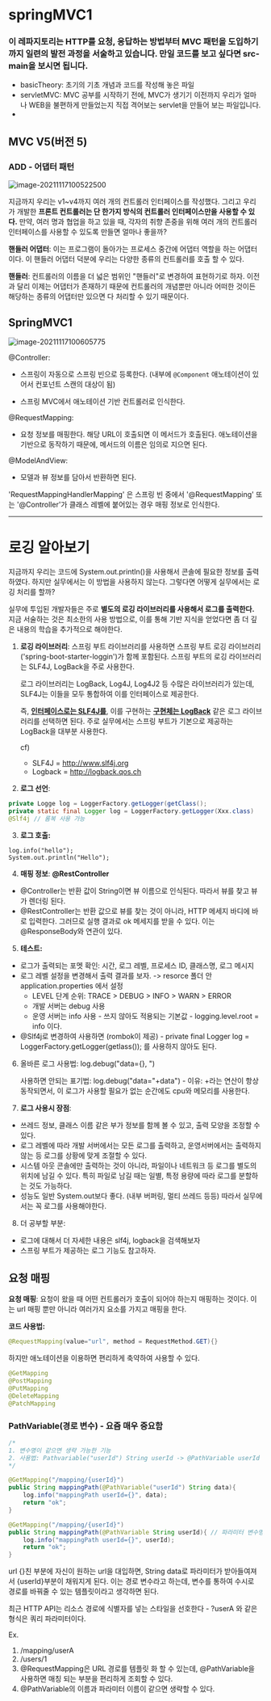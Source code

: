 # springMVC1

### 이 레파지토리는 HTTP를 요청, 응답하는 방법부터 MVC 패턴을 도입하기까지 일련의 발전 과정을 서술하고 있습니다. 만일 코드를 보고 싶다면 src-main을 보시면 됩니다.

- basicTheory: 초기의 기초 개념과 코드를 작성해 놓은 파일
- servletMVC: MVC 공부를 시작하기 전에, MVC가 생기기 이전까지 우리가 얼마나 WEB을 불편하게 만들었는지 직접 격어보는 servlet을 만들어 보는 파일입니다.
-

## MVC V5(버전 5)

### ADD - 어댑터 패턴

![image-20211117100522500](C:\Users\kimgu\AppData\Roaming\Typora\typora-user-images\image-20211117100522500.png)

지금까지 우리는 v1~v4까지 여러 개의 컨트롤러 인터페이스를 작성했다. 그리고 우리가 개발한 **프론트 컨트롤러는 단 한가지 방식의 컨트롤러 인터페이스만을 사용할 수 있다.** 만약, 여러 명과 협업을 하고 있을 때, 각자의 취향 존중을 위해 여러 개의 컨트롤러 인터페이스를 사용할 수 있도록 만들면 얼마나 좋을까?

**핸들러 어댑터**: 이는 프로그램이 돌아가는 프로세스 중간에 어댑터 역할을 하는 어댑터이다. 이 핸들러 어댑터 덕분에 우리는 다양한 종류의 컨트롤러를 호출 할 수 있다.

**핸들러**: 컨트롤러의 이름을 더 넓은 범위인 "핸들러"로 변경하여 표현하기로 하자. 이전과 달리 이제는 어댑터가 존재하기 때문에 컨트롤러의 개념뿐만 아니라 어떠한 것이든 해당하는 종류의 어댑터만 있으면 다 처리할 수 있기 때문이다.

## SpringMVC1

![image-20211117100605775](C:\Users\kimgu\AppData\Roaming\Typora\typora-user-images\image-20211117100605775.png)

@Controller:

- 스프링이 자동으로 스프링 빈으로 등록한다. (내부에 `@Component` 애노테이션이 있어서 컨포넌트 스캔의 대상이 됨)

- 스프링 MVC에서 애노테이션 기반 컨트롤러로 인식한다.

@RequestMapping:

- 요청 정보를 매핑한다. 해당 URL이 호출되면 이 메서드가 호출된다. 애노테이션을 기반으로 동작하기 때문에, 메서드의 이름은 임의로 지으면 된다.

@ModelAndView:

- 모델과 뷰 정보를 담아서 반환하면 된다.

'RequestMappingHandlerMapping' 은 스프링 빈 중에서 '@RequestMapping' 또는 '@Controller'가 클래스 레벨에 붙어있는 경우 매핑 정보로 인식한다.

---





# 로깅 알아보기

지금까지 우리는 코드에 System.out.println()을 사용해서 콘솔에 필요한 정보를 출력하였다. 하지만 실무에서는 이 방법을 사용하지 않는다. 그렇다면 어떻게 실무에서는 로깅 처리를 할까?

실무에 투입된 개발자들은 주로 **별도의 로깅 라이브러리를 사용해서 로그를 출력한다.** 지금 서술하는 것은 최소한의 사용 방법으로, 이를 통해 기반 지식을 얻었다면 좀 더 깊은 내용의 학습을 추가적으로 해야한다.

1. **로깅 라이브러리**: 스프링 부트 라이브러리를 사용하면 스프링 부트 로깅 라이브러리('spring-boot-starter-loggin')가 함께 포함된다. 스프링 부트의 로깅 라이브러리는 SLF4J, LogBack을 주로 사용한다.

   로그 라이브러리는 LogBack, Log4J, Log4J2 등 수많은 라이브러리가 있는데, SLF4J는 이들을 모두 통합하여 이를 인터페이스로 제공한다.

   즉, **<u>인터페이스로는 SLF4J를</u>**, 이를 구현하는 **<u>구현체는 LogBack</u>** 같은 로그 라이브러리를 선택하면 된다. 주로 실무에서는 스프링 부트가 기본으로 제공하는 LogBack을 대부분 사용한다.

   cf)

   - SLF4J = http://www.slf4j.org
   - Logback = http://logback.qos.ch



2. **로그 선언**:

```java
private Logge log = LoggerFactory.getLogger(getClass();
private static final Logger log = LoggerFactory.getLogger(Xxx.class)
@Slf4j // 롬복 사용 가능
```



3. **로그 호출:**

```
log.info("hello");
System.out.println("Hello");
```



4. **매핑 정보**: **@RestController**

- @Controller는 반환 값이 String이면 뷰 이름으로 인식된다. 따라서 뷰를 찾고 뷰가 렌더링 된다.
- @RestController는 반환 값으로 뷰를 찾는 것이 아니라, HTTP 메세지 바디에 바로 입력한다. 그러므로 실행 결과로 ok 메세지를 받을 수 있다. 이는 @ResponseBody와 연관이 있다. 



5. **테스트:**

- 로그가 출력되는 포멧 확인: 시간, 로그 레벨, 프로세스 ID, 클래스명, 로그 메시지
- 로그 레벨 설정을 변경해서 출력 결과를 보자. -> resorce 폴더 안 application.properties 에서 설정
  - LEVEL 단계 순위: TRACE > DEBUG > INFO > WARN > ERROR
  - 개발 서버는 debug 사용
  - 운영 서버는 info 사용 - 쓰지 않아도 적용되는 기본값 - logging.level.root = info 이다.
- @Slf4j로 변경하여 사용하면 (rombok이 제공) - private final Logger log = LoggerFactory.getLogger(getlass()); 를 사용하지 않아도 된다. 



6. 올바른 로그 사용법: log.debug("data={}, ") 

   사용하면 안되는 표기법: log.debug("data="+data")  - 이유: +라는 연산이 항상 동작되면서, 이 로그가 사용할 필요가 없는 순간에도 cpu와 메모리를 사용한다. 



7. **로그 사용시 장점**:

- 쓰레드 정보, 클래스 이름 같은 부가 정보를 함께 볼 수 있고, 출력 모양을 조정할 수 있다.
- 로그 레벨에 따라 개발 서버에서는 모든 로그를 출력하고, 운영서버에서는 출력하지 않는 등 로그를 상황에 맞게 조절할 수 있다. 
- 시스템 아웃 콘솔에만 출력하는 것이 아니라, 파일이나 네트워크 등 로그를 별도의 위치에 남길 수 있다. 특히 파일로 남길 때는 일별, 특정 용량에 따라 로그를 분할하는 것도 가능하다.
- 성능도 일반 System.out보다 좋다. (내부 버퍼링, 멀티 쓰레드 등등) 따라서 실무에서는 꼭 로그를 사용해야한다.



8. 더 공부할 부분: 

- 로그에 대해서 더 자세한 내용은 slf4j, logback을 검색해보자
- 스프링 부트가 제공하는 로그 기능도 참고하자.



## 요청 매핑

**요청 매핑**: 요청이 왔을 때 어떤 컨트롤러가 호출이 되어야 하는지 매핑하는 것이다.  이는 url 매핑 뿐만 아니라 여러가지 요소를 가지고 매핑을 한다.

**코드 사용법:**

```java
@RequestMapping(value="url", method = RequestMethod.GET){}
```

하지만 애노테이션을 이용하면 편리하게 축약하여 사용할 수 있다. 

```java
@GetMapping
@PostMapping
@PutMapping
@DeleteMapping
@PatchMapping
```



### PathVariable(경로 변수) - 요즘 매우 중요함

```java
/*
1. 변수명이 같으면 생략 가능한 기능
2. 사용법: Pathvariable("userId") String userId -> @PathVariable userId
*/

@GetMapping("/mapping/{userId}")
public String mappingPath(@PathVariable("userId") String data){
    log.info("mappingPath userId={}", data);
    return "ok";
}

@GetMapping("/mapping/{userId}")
public String mappingPath(@PathVariable String userId){ // 파라미터 변수명이 매핑하려는 urlID와 같다면 추가적인 변수 생략 가능하다.
    log.info("mappingPath userId={}", userId);
    return "ok";
}
```

url {}친 부분에 자신이 원하는 url을 대입하면, String data로 파라미터가 받아들여져서 {userId}부분이 채워지게 된다. 이는 경로 변수라고 하는데, 변수를 통하여 수시로 경로를 바꿔줄 수 있는 템플릿이라고 생각하면 된다. 

최근 HTTP API는 리소스 경로에 식별자를 넣는 스타일을 선호한다 - ?userA 와 같은 형식은 쿼리 파라미터이다.

Ex. 

1. /mapping/userA
2. /users/1
3. @RequestMapping은 URL 경로를 템플릿 화 할 수 있는데, @PathVariable을 사용하면 매칭 되는 부분을 편리하게 조회할 수 있다. 
4. @PathVariable의 이름과 파라미터 이름이 같으면 생략할 수 있다. 





